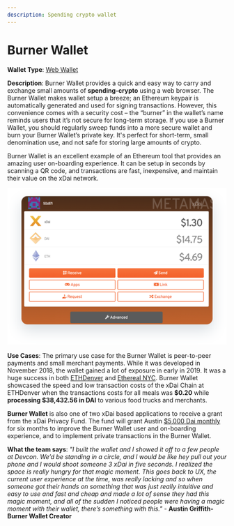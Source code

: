 ```yaml
---
description: Spending crypto wallet
---
```


# Burner Wallet

**Wallet Type**: [Web Wallet](https://xdai.io)

**Description**: Burner Wallet provides a quick and easy way to carry and exchange small amounts of **spending-crypto** using a web browser. The Burner Wallet makes wallet setup a breeze; an Ethereum keypair is automatically generated and used for signing transactions. However, this convenience comes with a security cost – the “burner” in the wallet’s name reminds users that it’s not secure for long-term storage. If you use a Burner Wallet, you should regularly sweep funds into a more secure wallet and burn your Burner Wallet’s private key. It's perfect for short-term, small denomination use, and not safe for storing large amounts of crypto.

Burner Wallet is an excellent example of an Ethereum tool that provides an amazing user on-boarding experience. It can be setup in seconds by scanning a QR code, and transactions are fast,  inexpensive, and maintain their value on the xDai network.

![](../../.gitbook/assets/burner_1.png)

**Use Cases**: The primary use case for the Burner Wallet is peer-to-peer payments and small merchant payments. While it was developed in November 2018, the wallet gained a lot of  exposure in early in 2019. It was a huge success in both [ETHDenver](https://forum.poa.network/t/poa-and-xdai-take-center-stage-at-ethdenver-2019/2016) and [Ethereal NYC](https://medium.com/@austin_48503/burner-wallet-ethereal-was-rad-bf56b68ac3bc). Burner Wallet showcased the speed and low transaction costs of the xDai Chain at ETHDenver when the transactions costs for all meals was **$0.20** while **processing $38,432.56 in DAI** to various food trucks and merchants.

**Burner Wallet** is also one of two xDai based applications to receive a grant from the xDai Privacy Fund. The fund will grant Austin [$5,000 Dai monthly](https://gitcoin.co/grants/122/austin-griffith-ethereum-rampd) for six months to improve the Burner Wallet user and on-boarding experience, and to implement private transactions in the Burner Wallet.

**What the team says**: _"I built the wallet and I showed it off to a few people at Devcon. We’d be standing in a circle, and I would be like hey pull out your phone and I would shoot someone 3 xDai in five seconds. I realized the space is really hungry for that magic moment. This goes back to UX, the current user experience at the time, was really lacking and so when someone got their hands on something that was just really intuitive and easy to use and fast and cheap and made a lot of sense they had this magic moment, and all of the sudden I noticed people were having a magic moment with their wallet, there’s something with this."_ - **Austin Griffith- Burner Wallet Creator**

